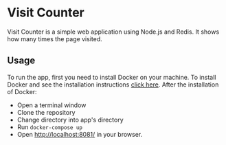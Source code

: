 # Visit Counter

Visit Counter is a simple web application using Node.js and Redis. It shows how many times the page visited.

## Usage

To run the app, first you need to install Docker on your machine. To install Docker and see the installation instructions <a href="https://docs.docker.com/get-docker/" target="_blank">click here</a>.
After the installation of Docker:

- Open a terminal window
- Clone the repository
- Change directory into app's directory
- Run `docker-compose up`
- Open <a href="http://localhost:8081/">http://localhost:8081/</a> in your browser.
